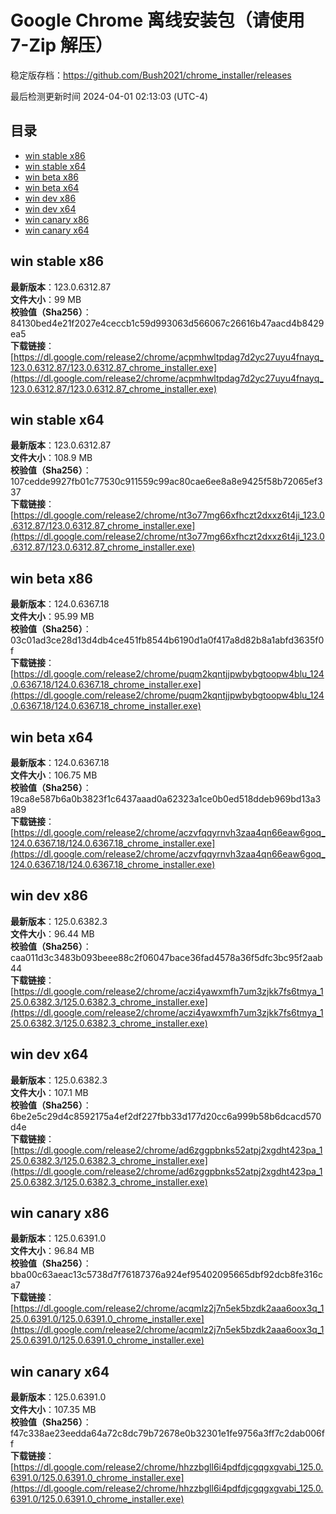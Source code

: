 # Google Chrome 离线安装包（请使用 7-Zip 解压）
稳定版存档：<https://github.com/Bush2021/chrome_installer/releases>

最后检测更新时间
2024-04-01 02:13:03 (UTC-4)


## 目录
* [win stable x86](https://github.com/Bush2021/chrome_installer?tab=readme-ov-file#win-stable-x86)
* [win stable x64](https://github.com/Bush2021/chrome_installer?tab=readme-ov-file#win-stable-x64)
* [win beta x86](https://github.com/Bush2021/chrome_installer?tab=readme-ov-file#win-beta-x86)
* [win beta x64](https://github.com/Bush2021/chrome_installer?tab=readme-ov-file#win-beta-x64)
* [win dev x86](https://github.com/Bush2021/chrome_installer?tab=readme-ov-file#win-dev-x86)
* [win dev x64](https://github.com/Bush2021/chrome_installer?tab=readme-ov-file#win-dev-x64)
* [win canary x86](https://github.com/Bush2021/chrome_installer?tab=readme-ov-file#win-canary-x86)
* [win canary x64](https://github.com/Bush2021/chrome_installer?tab=readme-ov-file#win-canary-x64)

## win stable x86
**最新版本**：123.0.6312.87  
**文件大小**：99 MB  
**校验值（Sha256）**：84130bed4e21f2027e4ceccb1c59d993063d566067c26616b47aacd4b8429ea5  
**下载链接**：[https://dl.google.com/release2/chrome/acpmhwltpdag7d2yc27uyu4fnayq_123.0.6312.87/123.0.6312.87_chrome_installer.exe](https://dl.google.com/release2/chrome/acpmhwltpdag7d2yc27uyu4fnayq_123.0.6312.87/123.0.6312.87_chrome_installer.exe)  

## win stable x64
**最新版本**：123.0.6312.87  
**文件大小**：108.9 MB  
**校验值（Sha256）**：107cedde9927fb01c77530c911559c99ac80cae6ee8a8e9425f58b72065ef337  
**下载链接**：[https://dl.google.com/release2/chrome/nt3o77mg66xfhczt2dxxz6t4ji_123.0.6312.87/123.0.6312.87_chrome_installer.exe](https://dl.google.com/release2/chrome/nt3o77mg66xfhczt2dxxz6t4ji_123.0.6312.87/123.0.6312.87_chrome_installer.exe)  

## win beta x86
**最新版本**：124.0.6367.18  
**文件大小**：95.99 MB  
**校验值（Sha256）**：03c01ad3ce28d13d4db4ce451fb8544b6190d1a0f417a8d82b8a1abfd3635f0f  
**下载链接**：[https://dl.google.com/release2/chrome/puqm2kqntjjpwbybgtoopw4blu_124.0.6367.18/124.0.6367.18_chrome_installer.exe](https://dl.google.com/release2/chrome/puqm2kqntjjpwbybgtoopw4blu_124.0.6367.18/124.0.6367.18_chrome_installer.exe)  

## win beta x64
**最新版本**：124.0.6367.18  
**文件大小**：106.75 MB  
**校验值（Sha256）**：19ca8e587b6a0b3823f1c6437aaad0a62323a1ce0b0ed518ddeb969bd13a3a89  
**下载链接**：[https://dl.google.com/release2/chrome/aczvfqqyrnvh3zaa4qn66eaw6goq_124.0.6367.18/124.0.6367.18_chrome_installer.exe](https://dl.google.com/release2/chrome/aczvfqqyrnvh3zaa4qn66eaw6goq_124.0.6367.18/124.0.6367.18_chrome_installer.exe)  

## win dev x86
**最新版本**：125.0.6382.3  
**文件大小**：96.44 MB  
**校验值（Sha256）**：caa011d3c3483b093beee88c2f06047bace36fad4578a36f5dfc3bc95f2aab44  
**下载链接**：[https://dl.google.com/release2/chrome/aczi4yawxmfh7um3zjkk7fs6tmya_125.0.6382.3/125.0.6382.3_chrome_installer.exe](https://dl.google.com/release2/chrome/aczi4yawxmfh7um3zjkk7fs6tmya_125.0.6382.3/125.0.6382.3_chrome_installer.exe)  

## win dev x64
**最新版本**：125.0.6382.3  
**文件大小**：107.1 MB  
**校验值（Sha256）**：6be2e5c29d4c8592175a4ef2df227fbb33d177d20cc6a999b58b6dcacd570d4e  
**下载链接**：[https://dl.google.com/release2/chrome/ad6zggpbnks52atpj2xgdht423pa_125.0.6382.3/125.0.6382.3_chrome_installer.exe](https://dl.google.com/release2/chrome/ad6zggpbnks52atpj2xgdht423pa_125.0.6382.3/125.0.6382.3_chrome_installer.exe)  

## win canary x86
**最新版本**：125.0.6391.0  
**文件大小**：96.84 MB  
**校验值（Sha256）**：bba00c63aeac13c5738d7f76187376a924ef95402095665dbf92dcb8fe316ca7  
**下载链接**：[https://dl.google.com/release2/chrome/acqmlz2j7n5ek5bzdk2aaa6oox3q_125.0.6391.0/125.0.6391.0_chrome_installer.exe](https://dl.google.com/release2/chrome/acqmlz2j7n5ek5bzdk2aaa6oox3q_125.0.6391.0/125.0.6391.0_chrome_installer.exe)  

## win canary x64
**最新版本**：125.0.6391.0  
**文件大小**：107.35 MB  
**校验值（Sha256）**：f47c338ae23eedda64a72c8dc79b72678e0b32301e1fe9756a3ff7c2dab006ff  
**下载链接**：[https://dl.google.com/release2/chrome/hhzzbgll6i4pdfdjcgqgxgvabi_125.0.6391.0/125.0.6391.0_chrome_installer.exe](https://dl.google.com/release2/chrome/hhzzbgll6i4pdfdjcgqgxgvabi_125.0.6391.0/125.0.6391.0_chrome_installer.exe)  

